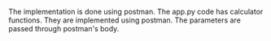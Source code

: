 The implementation is done using postman. The app.py code has calculator functions. They are implemented using postman.
The parameters are passed through postman's body.
